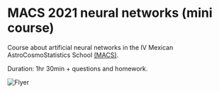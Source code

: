 # MACS 2021 neural networks (mini course)

Course about artificial neural networks in the IV Mexican AstroCosmoStatistics School [(MACS)](http://fisica.ugto.mx/~events/macss/?fbclid=IwAR1UObd3h7WdAYEb3mFOGypAjqXY1LJH3dJ1x24dMrvGoWeiDskgK2vECDc).

Duration: 1hr 30min + questions and homework. 

![Flyer](https://github.com/igomezv/MACS_2021_neural_networks/blob/main/img/macs.jpg)